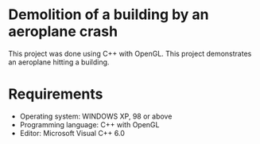 # Demolition of a building by an aeroplane crash
This project was done using C++ with OpenGL. This project demonstrates an aeroplane hitting a building.

# Requirements
* Operating system: WINDOWS XP, 98 or above
* Programming language: C++ with OpenGL
* Editor: Microsoft Visual C++ 6.0
